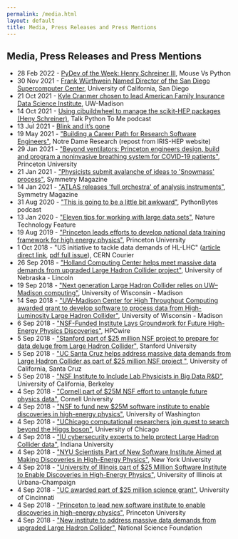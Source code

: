 ```yaml
---
permalink: /media.html
layout: default
title: Media, Press Releases and Press Mentions
---
```


## Media, Press Releases and Press Mentions

  * 28 Feb 2022 - [PyDev of the Week: Henry Schreiner III](https://www.blog.pythonlibrary.org/2022/02/28/pydev-of-the-week-henry-schreiner-iii/), Mouse Vs Python
  * 30 Nov 2021 - [Frank Würthwein Named Director of the San Diego Supercomputer Center](https://ucsdnews.ucsd.edu/pressrelease/frank-wuerthwein-named-director-of-the-san-diego-supercomputer-center), University of California, San Diego
  * 21 Oct 2021 - [Kyle Cranmer chosen to lead American Family Insurance Data Science Institute](https://news.wisc.edu/kyle-cranmer-chosen-to-lead-american-family-insurance-data-science-institute/), UW-Madison
  * 14 Oct 2021 - [Using cibuildwheel to manage the scikit-HEP packages (Heny Schreiner)](https://talkpython.fm/episodes/show/338/using-cibuildwheel-to-manage-the-scikit-hep-packages), Talk Python To Me podcast [<i aria-hidden="true" class="fas fa-video" title="Video"></i>](https://youtu.be/8MfmY0IaeT4)
  * 13 Jul 2021 - [Blink and it’s gone](https://www.symmetrymagazine.org/article/blink-and-its-gone)
  * 19 May 2021 - ["Building a Career Path for Research Software Engineers"](https://research.nd.edu/news/building-a-career-path-for-research-software-engineers/), Notre Dame Research (repost from IRIS-HEP website)
  * 29 Jan 2021 - ["Beyond ventilators: Princeton engineers design, build and program a noninvasive breathing system for COVID-19 patients"](https://www.princeton.edu/news/2021/01/29/beyond-ventilators-princeton-engineers-design-build-and-program-noninvasive), Princeton University
  * 21 Jan 2021 - ["Physicists submit avalanche of ideas to 'Snowmass' process"](https://www.symmetrymagazine.org/article/physicists-submit-avalanche-of-ideas-to-snowmass-process), Symmetry Magazine
  * 14 Jan 2021 - ["ATLAS releases 'full orchestra' of analysis instruments"](https://www.symmetrymagazine.org/article/atlas-releases-full-orchestra-of-analysis-instruments), Symmetry Magazine
  * 31 Aug 2020 - ["This is going to be a little bit awkward"](https://pythonbytes.fm/episodes/show/205/this-is-going-to-be-a-little-bit-awkward), PythonBytes podcast
  * 13 Jan 2020 - ["Eleven tips for working with large data sets"](https://www.nature.com/articles/d41586-020-00062-z), Nature Technology Feature
  * 19 Aug 2019 - ["Princeton leads efforts to develop national data training framework for high energy physics"](https://www.princeton.edu/news/2019/08/19/princeton-leads-efforts-develop-national-data-training-framework-high-energy), Princeton University
  * 1 Oct 2018 - "US initiative to tackle data demands of HL-LHC" ([article direct link](https://cerncourier.com/us-initiative-to-tackle-data-demands-of-hl-lhc/), [pdf full issue](http://iopp.fileburst.com/ccr/archive/CERNCourier2018Oct-digitaledition.pdf)), CERN Courier
  * 26 Sep 2018 - ["Holland Computing Center helps meet massive data demands from upgraded Large Hadron Collider project"](https://newsroom.unl.edu/announce/cse/8549/49029), University of Nebraska - Lincoln
  * 19 Sep 2018 - ["Next generation Large Hadron Collider relies on UW–Madison computing"](https://news.wisc.edu/next-generation-large-hadron-collider-relies-on-uw-madison-computing/), University of Wisconsin - Madison
  * 14 Sep 2018 - ["UW-Madison Center for High Throughput Computing awarded grant to develop software to process data from High-Luminosity Large Hadron Collider"](https://www.cs.wisc.edu/2018/11/28/uw-madison-center-for-high-throughput-computing-awarded-grant-to-develop-software-to-process-data-from-high-luminosity-large-hadron-collider/), University of Wisconsin - Madison
  * 6 Sep 2018 - ["NSF-Funded Institute Lays Groundwork for Future High-Energy Physics Discoveries"](https://www.hpcwire.com/2018/09/06/nsf-invests-25m-high-energy-physics/), HPCwire
  * 5 Sep 2018 - ["Stanford part of $25 million NSF project to prepare for data deluge from Large Hadron Collider"](https://humsci.stanford.edu/feature/stanford-part-25-million-nsf-project-prepare-data-deluge-large-hadron-collider), Stanford University
  * 5 Sep 2018 - ["UC Santa Cruz helps address massive data demands from Large Hadron Collider as part of $25 million NSF project "](https://news.ucsc.edu/2018/09/iris-hep-grant.html), University of California, Santa Cruz
  * 5 Sep 2018 - ["NSF Institute to Include Lab Physicists in Big Data R&D"](http://today.lbl.gov/2018/09/05/nsf-institute-to-include-lab-physicists-in-big-data-rd/), University of California, Berkeley
  * 4 Sep 2018 - ["Cornell part of $25M NSF effort to untangle future physics data"](http://news.cornell.edu/stories/2018/09/cornell-part-25m-nsf-effort-untangle-future-physics-data), Cornell University
  * 4 Sep 2018 - ["NSF to fund new $25M software institute to enable discoveries in high-energy physics"](http://www.washington.edu/news/2018/09/04/nsf-lhc-25m-software-institute/), University of Washington
  * 4 Sep 2018 - ["UChicago computational researchers join quest to search beyond the Higgs boson"](https://news.uchicago.edu/story/computational-researchers-join-quest-search-beyond-higgs-boson), University of Chicago
  * 4 Sep 2018 - ["IU cybersecurity experts to help protect Large Hadron Collider data"](https://itnews.iu.edu/articles/2018/IU%20cybersecurity%20experts%20to%20help%20protect%20Large%20Hadron%20Collider%20data.php), Indiana University
  * 4 Sep 2018 - ["NYU Scientists Part of New Software Institute Aimed at Making Discoveries in High-Energy Physics"](https://www.nyu.edu/about/news-publications/news/2018/september/nyu-scientists-part-of-new-software-institute-aimed-at-making-di.html), New York University
  * 4 Sep 2018 - ["University of Illinois part of $25 Million Software Institute to Enable Discoveries in High-Energy Physics"](https://physics.illinois.edu/news/article/27401), University of Illinois at Urbana-Champaign
  * 4 Sep 2018 - ["UC awarded part of $25 million science grant"](https://www.uc.edu/news/articles/2018/09/n201067.html), University of Cincinnati
  * 4 Sep 2018 - ["Princeton to lead new software institute to enable discoveries in high-energy physics"](https://www.princeton.edu/news/2018/09/04/princeton-lead-new-software-institute-enable-discoveries-high-energy-physics), Princeton University
  * 4 Sep 2018 - ["New institute to address massive data demands from upgraded Large Hadron Collider"](https://www.nsf.gov/news/news_summ.jsp?cntn_id=296456&org=NSF&from=news), National Science Foundation






